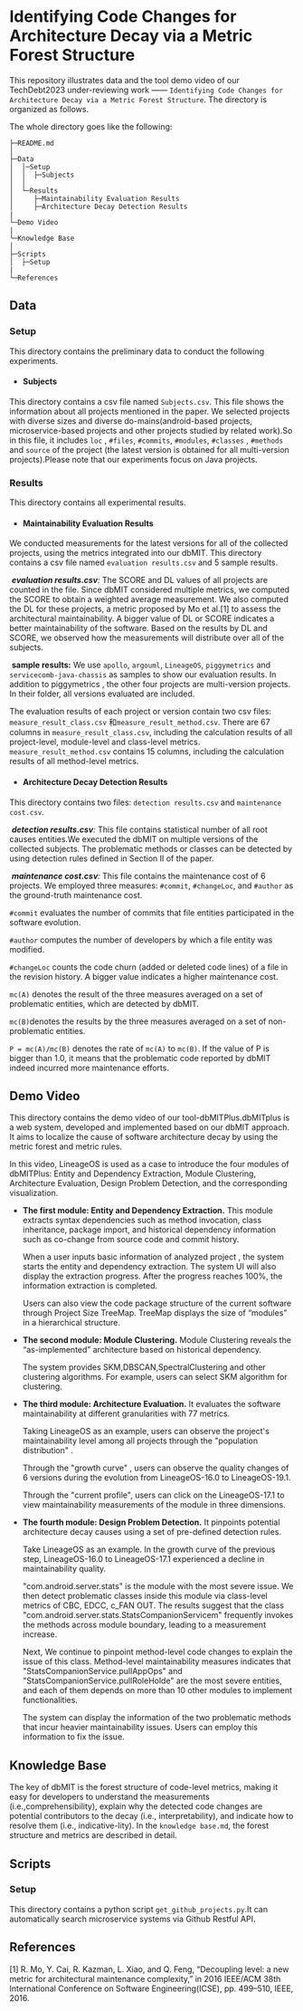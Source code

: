# Identifying Code Changes for Architecture Decay via a Metric Forest Structure

This repository illustrates data and the tool demo video of our TechDebt2023 under-reviewing work —— `Identifying Code Changes for Architecture Decay via a Metric Forest Structure`. The directory is organized as follows.



The whole directory goes like the following:

```
├─README.md
│	
├─Data         
│  │─Setup
│  │  ├─Subjects
│  │ 
│  └─Results
│     ├─Maintainability Evaluation Results    
│     ├─Architecture Decay Detection Results
|
└─Demo Video 
|
└─Knowledge Base  
│	
├─Scripts
│  ├─Setup
|
└─References  
```

## Data

### Setup

This directory contains the preliminary data to conduct the following experiments.

- #### Subjects

This directory contains a csv file named `Subjects.csv`. This file shows the information about all projects mentioned in the paper. We selected projects with diverse sizes and diverse do-mains(android-based projects, microservice-based projects and other projects studied by related work).So in this file, it includes `loc` , `#files`, `#commits`, `#modules`, `#classes` , `#methods` and `source` of the project (the latest version is obtained for all multi-version projects).Please note that our experiments focus on Java projects.



### Results

This directory contains all experimental results.

- #### Maintainability Evaluation Results


We conducted measurements for the latest versions for all of the collected projects, using the metrics integrated into our dbMIT. This directory contains a csv file named `evaluation results.csv` and 5 sample results. 

​	***evaluation results.csv**:* The SCORE and DL values of all projects are counted in the file. Since dbMIT considered multiple metrics, we computed the SCORE to obtain a weighted average measurement. We also computed the DL for these projects, a metric proposed by Mo et al.[1] to assess the architectural maintainability. A bigger value of DL or SCORE indicates a better maintainability of the software. Based on the results by DL and SCORE, we observed how the measurements will distribute over all of the subjects.

​	**sample results:** We use `apollo`, `argouml`, `LineageOS`, `piggymetrics` and `servicecomb-java-chassis` as samples to show our evaluation results. In addition to piggymetrics , the other four projects are multi-version projects. In their folder, all versions evaluated are included. 

The evaluation results of each project or version contain two csv files: `measure_result_class.csv` 和`measure_result_method.csv`. There are 67 columns in `measure_result_class.csv`, including the calculation results of all project-level, module-level and class-level metrics. `measure_result_method.csv` contains 15 columns, including the calculation results of all method-level metrics.

- #### Architecture Decay Detection Results


This directory contains two files: `detection results.csv` and `maintenance cost.csv`.

​		***detection results.csv**:* This file contains statistical number of all root causes entities.We executed the dbMIT on multiple versions of the collected subjects. The problematic methods or classes can be detected by using detection rules defined in Section II of the paper. 

​		***maintenance cost.csv**:* This file contains the maintenance cost of 6 projects. We employed three measures: `#commit`, `#changeLoc`, and `#author` as the ground-truth maintenance cost. 

`#commit` evaluates the number of commits that file entities participated in the software evolution.

`#author` computes the number of developers by which a file entity was modified. 

`#changeLoc` counts the code churn (added or deleted code lines) of a file in the revision history. A bigger value indicates a higher maintenance cost. 

`mc(A)` denotes the result of the three measures averaged on a set of problematic entities, which are detected by dbMIT. 

`mc(B)`denotes the results by the three measures averaged on a set of non-problematic entities. 

`P = mc(A)/mc(B)` denotes the rate of `mc(A)` to `mc(B)`. If the value of P is bigger than 1.0, it means that the problematic code reported by dbMIT indeed incurred more maintenance efforts.

## Demo Video

This directory contains the demo video of our tool-dbMITPlus.dbMITplus is a web system, developed and implemented based on our dbMIT approach. It aims to localize the cause of software architecture decay by using the metric forest and metric rules.

In this video, LineageOS is used as a case to introduce the four modules of dbMITPlus: Entity and Dependency Extraction, Module Clustering, Architecture Evaluation, Design Problem Detection, and the corresponding visualization.

- **The first module: Entity and Dependency Extraction.** This module extracts syntax dependencies such as method invocation, class inheritance, package import, and historical dependency information such as co-change from source code and commit history.

  When a user inputs basic information of analyzed project , the system  starts the entity and dependency extraction. The system UI will also display the extraction progress. After the progress reaches 100%, the information extraction is completed.

  Users can also view the code package structure of the current software through Project Size TreeMap. TreeMap displays the size of “modules” in a hierarchical structure.

- **The second module: Module Clustering.** Module Clustering reveals the “as-implemented” architecture based on historical dependency.

  The system provides SKM,DBSCAN,SpectralClustering and other clustering algorithms. For example, users can select SKM algorithm for clustering.

- **The third module: Architecture Evaluation.** It evaluates the software maintainability at different granularities with  77 metrics.

  Taking LineageOS as an example, users can observe the project's maintainability level among all projects through the "population distribution" .

  Through the "growth curve" , users can observe the quality changes of 6 versions during the evolution from LineageOS-16.0 to LineageOS-19.1.

  Through the "current profile", users can click on the LineageOS-17.1 to view maintainability measurements of the module in three dimensions.

- **The fourth module: Design Problem Detection.** It pinpoints potential architecture decay causes using a set of pre-defined detection rules. 

  Take LineageOS as an example. In the growth curve of the previous step, LineageOS-16.0 to LineageOS-17.1 experienced a decline in maintainability quality.

  "com.android.server.stats" is the module with the most severe issue. We then detect problematic classes inside this module via class-level metrics of CBC, EDCC, c_FAN OUT. The results suggest that the class "com.android.server.stats.StatsCompanionServicem" frequently invokes the methods across module boundary, leading to a measurement increase. 

  Next, We continue to pinpoint method-level code changes to explain the issue of this class. Method-level maintainability measures indicates that  "StatsCompanionService.pullAppOps" and "StatsCompanionService.pullRoleHolde" are the most severe entities, and each of them depends on more than 10 other modules to implement functionalities. 

  The system can display the information of the two problematic methods that incur heavier maintainability issues. Users can employ this information to fix the issue.
  

## Knowledge Base

The key of dbMIT is the forest structure of code-level metrics, making it easy for developers to understand the measurements (i.e.,comprehensibility), explain why the detected code changes are potential contributors to the decay (i.e., interpretability), and indicate how to resolve them (i.e., indicative-lity). In the `knowledge base.md`, the forest structure and metrics are described in detail.

## Scripts

### Setup

This directory contains a python script `get_github_projects.py`.It can automatically search microservice systems via Github Restful API.

## References

[1] R. Mo, Y. Cai, R. Kazman, L. Xiao, and Q. Feng, “Decoupling level: a new metric for architectural maintenance complexity,” in 2016 IEEE/ACM 38th International Conference on Software Engineering(ICSE), pp. 499–510, IEEE, 2016.
